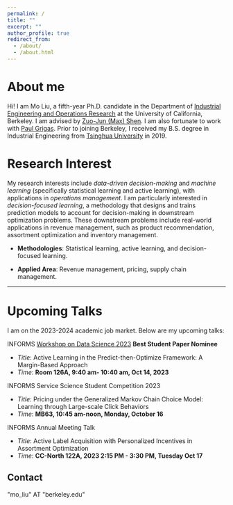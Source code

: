 ```yaml
---
permalink: /
title: ""
excerpt: ""
author_profile: true
redirect_from: 
  - /about/
  - /about.html
---
```


About me
======

Hi! I am Mo Liu, a fifth-year Ph.D. candidate in the Department of [Industrial Engineering and Operations Research](https://ieor.berkeley.edu/) at the University of California, Berkeley. I am advised by [Zuo-Jun (Max) Shen](https://shen.ieor.berkeley.edu/). I am also fortunate to work with [Paul Grigas](https://grigas.ieor.berkeley.edu/). Prior to joining Berkeley, I received my B.S. degree in Industrial Engineering from [Tsinghua University](https://www.tsinghua.edu.cn/en/) in 2019.


Research Interest
======

My research interests include _data-driven decision-making_ and _machine learning_ (specifically statistical learning and active learning), with applications in _operations management_. I am particularly interested in _decision-focused learning_, a methodology that designs and trains prediction models to account for decision-making in downstream optimization problems. These downstream problems include real-world applications in revenue management, such as product recommendation, assortment optimization and inventory management.

* **Methodologies**:
  Statistical learning, active learning, and decision-focused learning.

* **Applied Area**:
  Revenue management, pricing, supply chain management.

------

Upcoming Talks
======

I am on the 2023-2024 academic job market. Below are my upcoming talks:
 


INFORMS [Workshop on Data Science 2023](https://sites.google.com/view/data-science-2023/) **Best Student Paper Nominee**
  * _Title_: Active Learning in the Predict-then-Optimize Framework: A Margin-Based Approach
  * _Time_: **Room 126A, 9:40 am- 10:40 am, Oct 14, 2023**

INFORMS Service Science Student Competition 2023
  * _Title_: Pricing under the Generalized Markov Chain Choice Model: Learning through Large-scale Click Behaviors
  * _Time_: **MB63, 10:45 am-noon, Monday, October 16**

INFORMS Annual Meeting Talk
  * _Title_: Active Label Acquisition with Personalized Incentives in Assortment Optimization 
  * _Time_: **CC-North 122A, 2023 2:15 PM - 3:30 PM, Tuesday Oct 17**



Contact
------
"mo_liu" AT "berkeley.edu"
